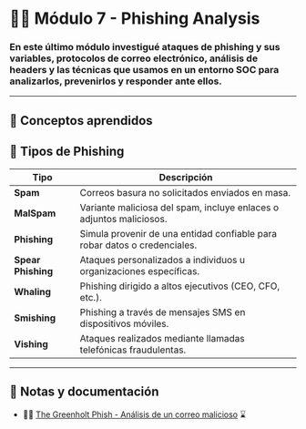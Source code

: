 # 📧🎣 Módulo 7 - Phishing Analysis

### En este último módulo investigué ataques de phishing y sus variables, protocolos de correo electrónico, análisis de headers y las técnicas que usamos en un entorno SOC para analizarlos, prevenirlos y responder ante ellos.

---

## 📍 Conceptos aprendidos

## 🧬 Tipos de Phishing

| Tipo            | Descripción                                                                 |
|-----------------|------------------------------------------------------------------------------|
| **Spam**        | Correos basura no solicitados enviados en masa.                             |
| **MalSpam**     | Variante maliciosa del spam, incluye enlaces o adjuntos maliciosos.         |
| **Phishing**    | Simula provenir de una entidad confiable para robar datos o credenciales.   |
| **Spear Phishing** | Ataques personalizados a individuos u organizaciones específicas.      |
| **Whaling**     | Phishing dirigido a altos ejecutivos (CEO, CFO, etc.).                      |
| **Smishing**    | Phishing a través de mensajes SMS en dispositivos móviles.                  |
| **Vishing**     | Ataques realizados mediante llamadas telefónicas fraudulentas.              |
---

## 📂 Notas y documentación
- 📨📗 [The Greenholt Phish - Análisis de un correo malicioso]() ⌛

